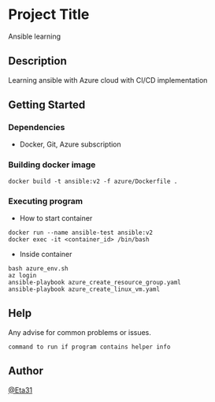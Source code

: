 # Project Title
Ansible learning

## Description
Learning ansible with Azure cloud with CI/CD implementation

## Getting Started

### Dependencies

* Docker, Git, Azure subscription

### Building docker image
```
docker build -t ansible:v2 -f azure/Dockerfile .
```

### Executing program

* How to start container
```
docker run --name ansible-test ansible:v2
docker exec -it <container_id> /bin/bash 
```

* Inside container
```
bash azure_env.sh
az login
ansible-playbook azure_create_resource_group.yaml
ansible-playbook azure_create_linux_vm.yaml
```


## Help

Any advise for common problems or issues.
```
command to run if program contains helper info
```

## Author

[@Eta31](https://github.com/eta3)



